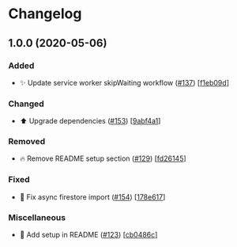 # Changelog

<a name="1.0.0"></a>

## 1.0.0 (2020-05-06)

### Added

- ✨ Update service worker skipWaiting workflow ([#137](https://github.com/kefranabg/bento-starter/issues/137)) [[f1eb09d](https://github.com/kefranabg/bento-starter/commit/f1eb09d41da9b53f97de02c17787e4914c70f9b8)]

### Changed

- ⬆️ Upgrade dependencies ([#153](https://github.com/kefranabg/bento-starter/issues/153)) [[9abf4a1](https://github.com/kefranabg/bento-starter/commit/9abf4a1e3afc1910da33fcf4403f922077924613)]

### Removed

- 🔥 Remove README setup section ([#129](https://github.com/kefranabg/bento-starter/issues/129)) [[fd26145](https://github.com/kefranabg/bento-starter/commit/fd261456282a28ce1da62d6a1dd21ee7e8dbf799)]

### Fixed

- 🐛 Fix async firestore import ([#154](https://github.com/kefranabg/bento-starter/issues/154)) [[178e617](https://github.com/kefranabg/bento-starter/commit/178e617457c8814d8b724cba7661391c4690f672)]

### Miscellaneous

- 📝 Add setup in README ([#123](https://github.com/kefranabg/bento-starter/issues/123)) [[cb0486c](https://github.com/kefranabg/bento-starter/commit/cb0486c24688bdc9ae8a820a6df9ae15711abd6e)]
